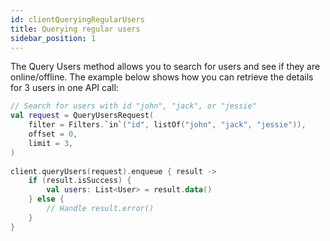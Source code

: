 ```yaml
---
id: clientQueryingRegularUsers
title: Querying regular users
sidebar_position: 1
---
```

The Query Users method allows you to search for users and see if they are online/offline. The example below shows how you can retrieve the details for 3 users in one API call:

```kotlin
// Search for users with id "john", "jack", or "jessie" 
val request = QueryUsersRequest( 
    filter = Filters.`in`("id", listOf("john", "jack", "jessie")), 
    offset = 0, 
    limit = 3, 
) 
 
client.queryUsers(request).enqueue { result -> 
    if (result.isSuccess) { 
        val users: List<User> = result.data() 
    } else { 
        // Handle result.error() 
    } 
}
```